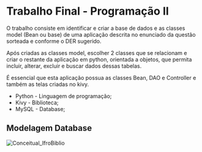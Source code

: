 # Trabalho Final - Programação II

O trabalho consiste em identificar e criar a base de dados e as classes model (Bean ou base) de uma aplicação descrita no enunciado da questão sorteada  e conforme o DER sugerido.

Após criadas as classes model, escolher 2 classes que se relacionam e criar o restante da aplicação em python, orientada a objetos, que permita incluir, alterar, excluir e buscar dados dessas tabelas.

É essencial que esta aplicação possua as classes Bean, DAO e Controller e também as telas criadas no kivy.


- Python - Linguagem de programação;
- Kivy - Biblioteca;
- MySQL - Database;

## Modelagem Database

![Conceitual_IfroBiblio](https://user-images.githubusercontent.com/69767337/143082795-0f99b35b-d52e-4976-adda-f370044c62b4.png)


